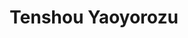 --- 
title: "Tenshou Yaoyorozu"
publishdate: "2019-3-13T16:48:46+02:00"
src: "https://365manga.net/manga/tenshou-yaoyorozu"
image: "https://data.365manga.net/images/thumbnails/24698-tenshou-yaoyorozu.jpg"
description: ""
---